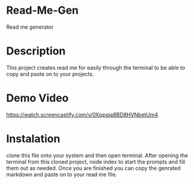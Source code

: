 # Read-Me-Gen
Read me generator
# Description
This project creates read me for easily through the terminal to be able to copy and paste on to your projects.

# Demo Video
https://watch.screencastify.com/v/0Xppgja8BD8HVNbetUm4

# Instalation
clone this file onto your system and then open terminal. After opening the terminal from this cloned project, node index to start the prompts and fill them out as needed. Once you are finished you can copy the genrated markdown and paste on to your read me file.
